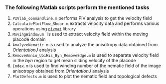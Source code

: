 ### The following Matlab scripts perform the mentioned tasks
1. `PIVlab_commandline.m` performs PIV analysis to get the velocity field 
2. `CalculatePlotFlow_Shear.m` extracts velocity data and performs various operations using [`pivmat`](http://www.fast.u-psud.fr/pivmat/versions/pivmat4.10.zip) library
3. `MovingWindow.m ` is used to extract velocity field within the moving placode domain
4. `AnalyzeNematic.m` is used to analyze the anisotropy data obtained from _OrientationJ_ analysis
5. `RemoveAmnio_UbiHis_Byn_RemoveEdge.m` is used to separate velocity field in the _byn_ region to get mean sliding velocity of the placode
6. `Index.m` is used to find winding number of the nematic field of the image anisotropy obtained from _OrientationJ_ analysis
7. `PlotDefects.m` is used to plot the nematic field and topological defects
